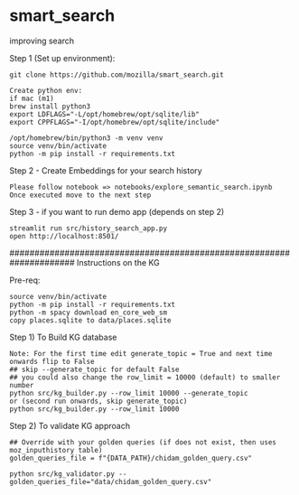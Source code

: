# smart_search
improving search


Step 1 (Set up environment):
```
git clone https://github.com/mozilla/smart_search.git

Create python env:
if mac (m1)
brew install python3
export LDFLAGS="-L/opt/homebrew/opt/sqlite/lib"
export CPPFLAGS="-I/opt/homebrew/opt/sqlite/include"

/opt/homebrew/bin/python3 -m venv venv
source venv/bin/activate 
python -m pip install -r requirements.txt
```

Step 2 - Create Embeddings for your search history
```
Please follow notebook => notebooks/explore_semantic_search.ipynb
Once executed move to the next step
```

Step 3 - if you want to run demo app (depends on step 2)
```
streamlit run src/history_search_app.py
open http://localhost:8501/
```

#####################################################################
Instructions on the KG 

Pre-req:
```
source venv/bin/activate
python -m pip install -r requirements.txt
python -m spacy download en_core_web_sm
copy places.sqlite to data/places.sqlite
```

Step 1) To Build KG database
```
Note: For the first time edit generate_topic = True and next time onwards flip to False
## skip --generate_topic for default False
## you could also change the row_limit = 10000 (default) to smaller number 
python src/kg_builder.py --row_limit 10000 --generate_topic
or (second run onwards, skip generate_topic)
python src/kg_builder.py --row_limit 10000 
```

Step 2) To validate KG approach
```
## Override with your golden queries (if does not exist, then uses moz_inputhistory table)
golden_queries_file = f"{DATA_PATH}/chidam_golden_query.csv"

python src/kg_validator.py --golden_queries_file="data/chidam_golden_query.csv"
```
